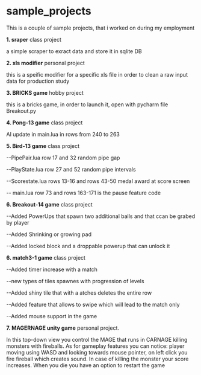 # sample_projects
This is a couple of sample projects, that i worked on during my employment

**1. sraper** class project

a simple scraper to exract data and store it in sqlite DB

**2. xls modifier** personal project

this is a speific modifier for a specific xls file in order to clean a raw input data for production study

**3. BRICKS game** hobby project

this is a bricks game, in order to launch it, open with pycharm file Breakout.py

**4. Pong-13 game** class project

AI update in main.lua in rows from 240 to 263

**5. Bird-13 game** class project

--PipePair.lua row 17 and 32 random pipe gap

--PlayState.lua row 27 and 52 random pipe intervals


--Scorestate.lua rows 13-16 and rows 43-50 medal award at score screen

-- main.lua row 73 and rows 163-171 is the pause feature code

**6. Breakout-14 game** class project
 
--Added PowerUps that spawn two additional balls and that ccan be grabed by player

--Added Shrinking or growing pad

--Added locked block and a droppable powerup that can unlock it

**6. match3-1 game** class project

--Added timer increase with a match

--new types of tiles spawnes with progression of levels

--Added shiny tile that with a atches deletes the entire row

--Added feature that allows to swipe which will lead to the match only

--Added mouse support in the game

**7. MAGERNAGE unity game** personal project.

In this top-down view you control the MAGE that runs in CARNAGE killing monsters with fireballs. As for gameplay features you can notice: player moving using WASD and looking towards mouse pointer, on left click you fire fireball which creates sound. In case of killing the monster your score increases. When you die you have an option to restart the game

